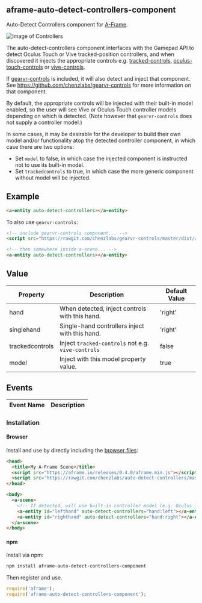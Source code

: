 ## aframe-auto-detect-controllers-component

Auto-Detect Controllers component for [A-Frame](https://aframe.io).

![Image of Controllers](http://cdn.uploadvr.com/wp-content/uploads/bfi_thumb/touch-vive-1000x562-mv5fiu8b2zbkc5p3gvlnwjc4hi5x1wrq2ro332248k.jpg)

[trackedcontrols]: https://github.com/aframevr/aframe/blob/master/docs/components/tracked-controls.md
[oculustouchcontrols]: https://github.com/aframevr/aframe/blob/master/docs/components/oculus-touch-controls.md
[vivecontrols]: https://github.com/aframevr/aframe/blob/master/docs/components/vive-controls.md
[gearvrcontrols]: https://github.com/chenzlabs/gearvr-controls/blob/master/README.md

The auto-detect-controllers component interfaces with the Gamepad API
to detect Oculus Touch or Vive tracked-position controllers, 
and when discovered it injects the appropriate controls e.g.
[tracked-controls][trackedcontrols], [oculus-touch-controls][oculustouchcontrols] or [vive-controls][vivecontrols].

If [gearvr-controls][gearvrcontrols] is included, it will also detect and inject that component.
See https://github.com/chenzlabs/gearvr-controls for more information on that component.

By default, the appropriate controls will be injected with their built-in model enabled,
so the user will see Vive or Oculus Touch controller models depending on which is detected.
(Note however that `gearvr-controls` does not supply a controller model.)

In some cases, it may be desirable for the developer to build their own model and/or functionality
atop the detected controller component, in which case there are two options:
- Set `model` to false, in which case the injected component is instructed not to use its built-in model.
- Set `trackedcontrols` to true, in which case the more generic component without model will be injected.

## Example

```html
<a-entity auto-detect-controllers></a-entity>
```

To also use `gearvr-controls`:

```html
<!-- include gearvr-controls component... -->
<script src="https://rawgit.com/chenzlabs/gearvr-controls/master/dist/aframe-gearvr-controls-component.min.js"></script>

<!-- then somewhere inside a-scene... -->
<a-entity auto-detect-controllers></a-entity>
```

## Value

| Property             | Description                                        | Default Value        |
|----------------------|----------------------------------------------------|----------------------|
| hand                 | When detected, inject controls with this hand.     | 'right'              |
| singlehand           | Single-hand controllers inject with this hand.     | 'right'              |
| trackedcontrols      | Inject `tracked-controls` not e.g. `vive-controls` | false                |
| model                | Inject with this model property value.             | true                 |

## Events

| Event Name   | Description             |
| ----------   | -----------             |

### Installation

#### Browser

Install and use by directly including the [browser files](dist):

```html
<head>
  <title>My A-Frame Scene</title>
  <script src="https://aframe.io/releases/0.4.0/aframe.min.js"></script>
  <script src="https://rawgit.com/chenzlabs/auto-detect-controllers/master/dist/aframe-auto-detect-controllers-component.min.js"></script>
</head>

<body>
  <a-scene>
    <!-- If detected, will use built-in controller model (e.g. Oculus Touch or Vive) -->
    <a-entity id="lefthand" auto-detect-controllers="hand:left"></a-entity>
    <a-entity id="righthand" auto-detect-controllers="hand:right"></a-entity>
  </a-scene>
</body>
```

#### npm

Install via npm:

```bash
npm install aframe-auto-detect-controllers-component
```

Then register and use.

```js
require('aframe');
require('aframe-auto-detect-controllers-component');
```
